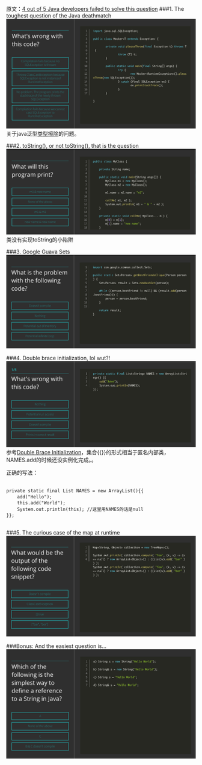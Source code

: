 <!--{layout:default title:Java tricky question }-->
原文：[4 out of 5 Java developers failed to solve this question](https://jaxenter.com/4-out-of-5-java-developers-failed-to-solve-this-question-119321.html?ref=dzone)
###1. The toughest question of the Java deathmatch
![img](../../images/2015-08-06/question1.png)
关于java泛型[类型擦除](http://blog.csdn.net/caihaijiang/article/details/6403349)的问题。

###2. toString(), or not toString(), that is the question
![img](../../images/2015-08-06/question2.png)
类没有实现toString的小陷阱

###3. Google Guava Sets
![img](../../images/2015-08-06/question3.png)

###4. Double brace initialization, lol wut?!
![img](../../images/2015-08-06/question4.png)
参考[Double Brace Initialization](http://www.c2.com/cgi/wiki?DoubleBraceInitialization)，集合{{}}的形式相当于匿名内部类，NAMES.add的时候还没实例化完成。。

正确的写法：
<pre class="language-java line-numbers">
<code>
private static final List<String> NAMES = new ArrayList<String>(){{
	add("Hello");
	this.add("World");
	System.out.println(this); //这里用NAMES的话是null
}};
</code>
</pre>

###5. The curious case of the map at runtime
![img](../../images/2015-08-06/question5.png)

###Bonus: And the easiest question is…
![img](../../images/2015-08-06/question6.png)